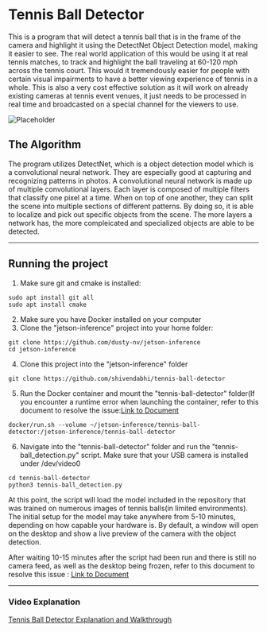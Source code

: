 # Tennis Ball Detector
This is a program that will detect a tennis ball that is in the frame of the camera and highlight it using the DetectNet Object Detection model, making it easier to see. The real world application of this would be using it at real tennis matches, to track and highlight the ball traveling at 60-120 mph across the tennis court. This would it tremendously easier for people with certain visual impairments to have a better viewing experience of tennis in a whole. This is also a very cost effective solution as it will work on already existing cameras at tennis event venues, it just needs to be processed in real time and broadcasted on a special channel for the viewers to use. 

![Placeholder](https://img.icons8.com/ios-glyphs/120/1FB141/icons8-new-logo.png)
## The Algorithm
The program utilizes DetectNet, which is a object detection model which is a convolutional neural network. They are especially good at capturing and recognizing patterns in photos. A convolutional neural network is made up of multiple convolutional layers. Each layer is composed of multiple filters that classify one pixel at a time. When on top of one another, they can split the scene into multiple sections of different patterns. By doing so, it is able to localize and pick out specific objects from the scene. The more layers a network has, the more compleicated and specialized objects are able to be detected.

---
## Running the project
1. Make sure git and cmake is installed:
```
sudo apt install git all
sudo apt install cmake
```
2. Make sure you have Docker installed on your computer
3. Clone the "jetson-inference" project into your home folder:
 ```
git clone https://github.com/dusty-nv/jetson-inference
cd jetson-inference
```
4. Clone this project into the "jetson-inference" folder
```
git clone https://github.com/shivendabhi/tennis-ball-detector
```
5. Run the Docker container and mount the "tennis-ball-detector" folder(If you encounter a runtime error when launching the container, refer to this document to resolve the issue:[Link to Document](https://app.box.com/s/e0dy6dr651h6nxyel4nw81gf5v8a1f3r)
```
docker/run.sh --volume ~/jetson-inference/tennis-ball-detector:/jetson-inference/tennis-ball-detector
```
6. Navigate into the "tennis-ball-detector" folder and run the "tennis-ball_detection.py" script. Make sure that your USB camera is installed under /dev/video0
```
cd tennis-ball-detector
python3 tennis-ball_detection.py
```
At this point, the script will load the model included in the repository that was trained on numerous images of tennis balls(in limited environments). The initial setup for the model may take anywhere from 5-10 minutes, depending on how capable your hardware is. By default, a window will open on the desktop and show a live preview of the camera with the object detection. 

After waiting 10-15 minutes after the script had been run and there is still no camera feed, as well as the desktop being frozen, refer to this document to resolve this issue : [Link to Document](https://app.box.com/s/3n6bezbn6ieadmd8rur0hgsp7eai4no6)

---
### Video Explanation
[Tennis Ball Detector Explanation and Walkthrough](youtube.com)
